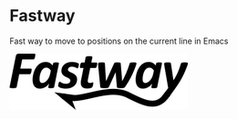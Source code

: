 # Fastway
Fast way to move to positions on the current line in Emacs

![alt text](https://github.com/super-tomcat/Fastway/blob/main/fastway.png?raw=true)
